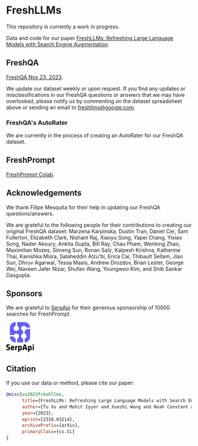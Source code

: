 # FreshLLMs

This repository is currently a work in progress.

Data and code for our paper [FreshLLMs: Refreshing Large Language Models with Search Engine Augmentation](https://arxiv.org/abs/2310.03214).

## FreshQA
[FreshQA Nov 23, 2023](https://docs.google.com/spreadsheets/d/17Sr6TjxoBAtOp1Gon-yDborgS3G39gr9oSWpTJp-KmI/edit?usp=sharing).

We update our dataset weekly or upon request. If you find any updates or misclassifications in our FreshQA questions or answers that we may have overlooked, please notify us by commenting on the dataset spreadsheet above or sending an email to freshllms@google.com.

### FreshQA's AutoRater
We are currently in the process of creating an AutoRater for our FreshQA dataset.

## FreshPrompt
[FreshPrompt Colab](https://colab.research.google.com/drive/1RbGXczxI5dn9LjcJm6ndpimELihbjdYL?usp=sharing).

## Acknowledgements 
We thank Filipe Mesquita for their help in updating our FreshQA questions/answers.

We are grateful to the following people for their contributions to creating our original FreshQA dataset: Marzena Karpinska, Dustin Tran, Daniel Cer, Sam Fullerton, Elizabeth Clark, Nishant Raj, Xiaoyu Song, Yapei Chang, Yixiao Song, Nader Akoury, Ankita Gupta, Bill Ray, Chau Pham, Wenlong Zhao, Maximilian Mozes, Simeng Sun, Ronan Salz, Kalpesh Krishna, Katherine Thai, Kanishka Misra, Salaheddin Alzu'bi, Erica Cai, Thibault Sellam, Jiao Sun, Dhruv Agarwal, Tessa Masis, Andrew Drozdov, Brian Lester, George Wei, Naveen Jafer Nizar, Shufan Wang, Youngwoo Kim, and Shib Sankar Dasgupta.

## Sponsors

We are grateful to [SerpApi](https://serpapi.com) for their generous sponsorship of 10000 searches for FreshPrompt.

[<img src='serpapi.png' width='75'>](https://serpapi.com)

## Citation
If you use our data or method, please cite our paper:
```bibtex
@misc{vu2023freshllms,
      title={FreshLLMs: Refreshing Large Language Models with Search Engine Augmentation}, 
      author={Tu Vu and Mohit Iyyer and Xuezhi Wang and Noah Constant and Jerry Wei and Jason Wei and Chris Tar and Yun-Hsuan Sung and Denny Zhou and Quoc Le and Thang Luong},
      year={2023},
      eprint={2310.03214},
      archivePrefix={arXiv},
      primaryClass={cs.CL}
}
```

